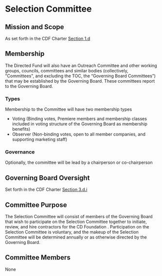 # Selection Committee

## Mission and Scope

As set forth in the CDF Charter [Section 1.d](https://github.com/cdfoundation/charter/blob/master/CHARTER.md#1-mission-and-scope-of-the-continuous-delivery-foundation-the-foundation-or-alternatively-the-directed-fund)

## Membership

The Directed Fund will also have an Outreach Committee and other working groups, councils, committees and similar bodies (collectively, "Committees", and excluding the TOC, the “Governing Board Committees”) that may be established by the Governing Board. These committees report to the Governing Board.

### Types

Membership to the Committee will have two membership types

* Voting (Binding votes, Premiere members and membership classes included in voting structure of the Governing Board as membership benefits)
* Observer (Non-binding votes, open to all member companies, and supporting marketing staff)

### Governance

Optionally, the committee will be lead by a chairperson or co-chairperson

## Governing Board Oversight

Set forth in the CDF Charter [Section 3.d.i](https://github.com/cdfoundation/charter/blob/master/CHARTER.md#3-governing-board)

## Committee Purpose

The Selection Committee will consist of members of the Governing Board that wish to participate on the Selection Committee together to initiate, review, and hire contractors for the CD Foundation . Participation on the Selection Committee is voluntary, and the makeup of the Selection Committee will be determined annually or as otherwise directed by the Governing Board.

## Committee Members

None

